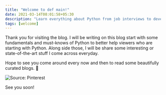 ```yaml
---
title: "Welcome to def main!"
date: 2021-03-14T08:01:58+05:30
description: "Learn everything about Python from job interviews to developing machine learning models."
tags: [welcome]
---
```


Thank you for visiting the blog. I will be writing on this blog start with some fundamentals and must-knows of Python to better help viewers who are starting with Python. Along side those, I will be share some interesting or state-of-the-art stuff I come across everyday.

Hope to see you come around every now and then to read some beautifully curated blogs. 👀


![Source: Pinterest](https://i.pinimg.com/originals/b9/19/b7/b919b72c36079a8252d4842d2f2d3603.gif)

See you soon!